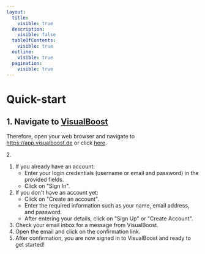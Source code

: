 ```yaml
---
layout:
  title:
    visible: true
  description:
    visible: false
  tableOfContents:
    visible: true
  outline:
    visible: true
  pagination:
    visible: true
---
```


# Quick-start

## 1. Navigate to [VisualBoost](https://app.visualboost.de)

Therefore, open your web browser and navigate to https://app.visualboost.de or click [here](https://visualboost.de).



2\.

1. If you already have an account:
   * Enter your login credentials (username or email and password) in the provided fields.
   * Click on "Sign In".
2. If you don't have an account yet:
   * Click on "Create an account".
   * Enter the required information such as your name, email address, and password.
   * After entering your details, click on "Sign Up" or "Create Account".
3. Check your email inbox for a message from VisualBoost.
4. Open the email and click on the confirmation link.
5. After confirmation, you are now signed in to VisualBoost and ready to get started!

